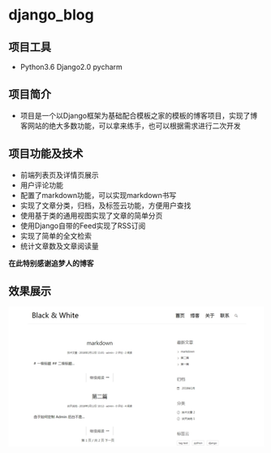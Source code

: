 # django_blog

## 项目工具
+ Python3.6  Django2.0 pycharm  

## 项目简介
* 项目是一个以Django框架为基础配合模板之家的模板的博客项目，实现了博客网站的绝大多数功能，可以拿来练手，也可以根据需求进行二次开发

## 项目功能及技术
* 前端列表页及详情页展示
* 用户评论功能
* 配置了markdown功能，可以实现markdown书写
* 实现了文章分类，归档，及标签云功能，方便用户查找
* 使用基于类的通用视图实现了文章的简单分页
* 使用Django自带的Feed实现了RSS订阅
* 实现了简单的全文检索
* 统计文章数及文章阅读量

**在此特别感谢追梦人的博客**

## 效果展示
![](https://raw.githubusercontent.com/jamespenghong/django_blog/master/blog/blog_image.jpg)
